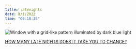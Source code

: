 ```yaml
---
title: latenights
date: 8/1/2022
time: "09:18:39"
---
```


![Window with a grid-like pattern illuminated by dark blue light](/images/latenights.png)

[HOW MANY LATE NIGHTS DOES IT TAKE YOU TO CHANGE?](https://www.youtube.com/watch?v=vpVz9EMcD74)
